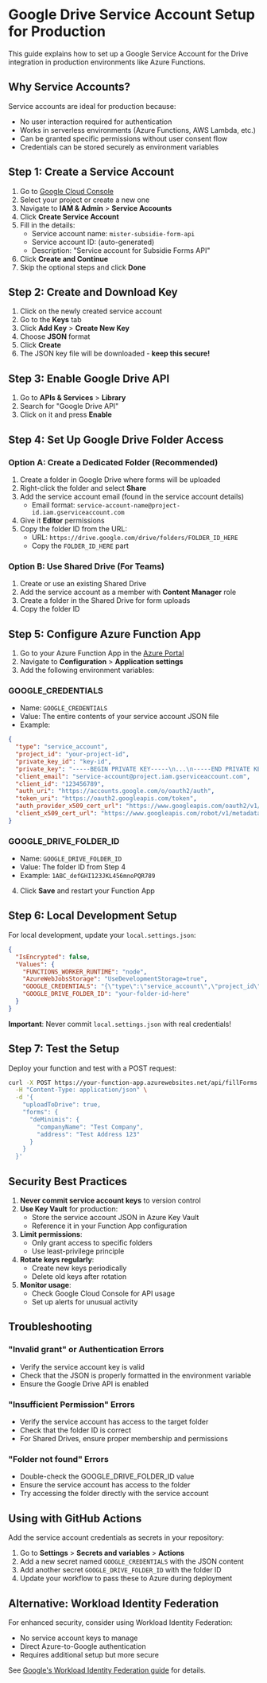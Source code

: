 # Google Drive Service Account Setup for Production

This guide explains how to set up a Google Service Account for the Drive integration in production environments like Azure Functions.

## Why Service Accounts?

Service accounts are ideal for production because:
- No user interaction required for authentication
- Works in serverless environments (Azure Functions, AWS Lambda, etc.)
- Can be granted specific permissions without user consent flow
- Credentials can be stored securely as environment variables

## Step 1: Create a Service Account

1. Go to [Google Cloud Console](https://console.cloud.google.com/)
2. Select your project or create a new one
3. Navigate to **IAM & Admin** > **Service Accounts**
4. Click **Create Service Account**
5. Fill in the details:
   - Service account name: `mister-subsidie-form-api`
   - Service account ID: (auto-generated)
   - Description: "Service account for Subsidie Forms API"
6. Click **Create and Continue**
7. Skip the optional steps and click **Done**

## Step 2: Create and Download Key

1. Click on the newly created service account
2. Go to the **Keys** tab
3. Click **Add Key** > **Create New Key**
4. Choose **JSON** format
5. Click **Create**
6. The JSON key file will be downloaded - **keep this secure!**

## Step 3: Enable Google Drive API

1. Go to **APIs & Services** > **Library**
2. Search for "Google Drive API"
3. Click on it and press **Enable**

## Step 4: Set Up Google Drive Folder Access

### Option A: Create a Dedicated Folder (Recommended)

1. Create a folder in Google Drive where forms will be uploaded
2. Right-click the folder and select **Share**
3. Add the service account email (found in the service account details)
   - Email format: `service-account-name@project-id.iam.gserviceaccount.com`
4. Give it **Editor** permissions
5. Copy the folder ID from the URL:
   - URL: `https://drive.google.com/drive/folders/FOLDER_ID_HERE`
   - Copy the `FOLDER_ID_HERE` part

### Option B: Use Shared Drive (For Teams)

1. Create or use an existing Shared Drive
2. Add the service account as a member with **Content Manager** role
3. Create a folder in the Shared Drive for form uploads
4. Copy the folder ID

## Step 5: Configure Azure Function App

1. Go to your Azure Function App in the [Azure Portal](https://portal.azure.com)
2. Navigate to **Configuration** > **Application settings**
3. Add the following environment variables:

### GOOGLE_CREDENTIALS
- Name: `GOOGLE_CREDENTIALS`
- Value: The entire contents of your service account JSON file
- Example:
```json
{
  "type": "service_account",
  "project_id": "your-project-id",
  "private_key_id": "key-id",
  "private_key": "-----BEGIN PRIVATE KEY-----\n...\n-----END PRIVATE KEY-----\n",
  "client_email": "service-account@project.iam.gserviceaccount.com",
  "client_id": "123456789",
  "auth_uri": "https://accounts.google.com/o/oauth2/auth",
  "token_uri": "https://oauth2.googleapis.com/token",
  "auth_provider_x509_cert_url": "https://www.googleapis.com/oauth2/v1/certs",
  "client_x509_cert_url": "https://www.googleapis.com/robot/v1/metadata/x509/..."
}
```

### GOOGLE_DRIVE_FOLDER_ID
- Name: `GOOGLE_DRIVE_FOLDER_ID`
- Value: The folder ID from Step 4
- Example: `1ABC_defGHI123JKL456mnoPQR789`

4. Click **Save** and restart your Function App

## Step 6: Local Development Setup

For local development, update your `local.settings.json`:

```json
{
  "IsEncrypted": false,
  "Values": {
    "FUNCTIONS_WORKER_RUNTIME": "node",
    "AzureWebJobsStorage": "UseDevelopmentStorage=true",
    "GOOGLE_CREDENTIALS": "{\"type\":\"service_account\",\"project_id\":\"...\"}",
    "GOOGLE_DRIVE_FOLDER_ID": "your-folder-id-here"
  }
}
```

**Important**: Never commit `local.settings.json` with real credentials!

## Step 7: Test the Setup

Deploy your function and test with a POST request:

```bash
curl -X POST https://your-function-app.azurewebsites.net/api/fillForms \
  -H "Content-Type: application/json" \
  -d '{
    "uploadToDrive": true,
    "forms": {
      "deMinimis": {
        "companyName": "Test Company",
        "address": "Test Address 123"
      }
    }
  }'
```

## Security Best Practices

1. **Never commit service account keys** to version control
2. **Use Key Vault** for production:
   - Store the service account JSON in Azure Key Vault
   - Reference it in your Function App configuration
3. **Limit permissions**:
   - Only grant access to specific folders
   - Use least-privilege principle
4. **Rotate keys regularly**:
   - Create new keys periodically
   - Delete old keys after rotation
5. **Monitor usage**:
   - Check Google Cloud Console for API usage
   - Set up alerts for unusual activity

## Troubleshooting

### "Invalid grant" or Authentication Errors
- Verify the service account key is valid
- Check that the JSON is properly formatted in the environment variable
- Ensure the Google Drive API is enabled

### "Insufficient Permission" Errors
- Verify the service account has access to the target folder
- Check that the folder ID is correct
- For Shared Drives, ensure proper membership and permissions

### "Folder not found" Errors
- Double-check the GOOGLE_DRIVE_FOLDER_ID value
- Ensure the service account has access to the folder
- Try accessing the folder directly with the service account

## Using with GitHub Actions

Add the service account credentials as secrets in your repository:

1. Go to **Settings** > **Secrets and variables** > **Actions**
2. Add a new secret named `GOOGLE_CREDENTIALS` with the JSON content
3. Add another secret `GOOGLE_DRIVE_FOLDER_ID` with the folder ID
4. Update your workflow to pass these to Azure during deployment

## Alternative: Workload Identity Federation

For enhanced security, consider using Workload Identity Federation:
- No service account keys to manage
- Direct Azure-to-Google authentication
- Requires additional setup but more secure

See [Google's Workload Identity Federation guide](https://cloud.google.com/iam/docs/workload-identity-federation) for details.